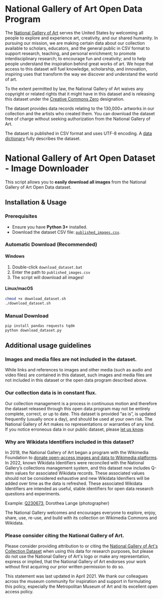 # National Gallery of Art Open Data Program

The [National Gallery of Art](https://www.nga.gov) serves the United States by welcoming all people to explore and experience art, creativity, and our shared humanity. In pursuing our mission, we are making certain data about our collection available to scholars, educators, and the general public in CSV format to support research, teaching, and personal enrichment; to promote interdisciplinary research; to encourage fun and creativity; and to help people understand the inspiration behind great works of art. We hope that access to this dataset will fuel knowledge, scholarship, and innovation, inspiring uses that transform the way we discover and understand the world of art.

To the extent permitted by law, the National Gallery of Art waives any copyright or related rights that it might have in this dataset and is releasing this dataset under the [Creative Commons Zero](https://creativecommons.org/publicdomain/zero/1.0/) designation.

The dataset provides data records relating to the 130,000+ artworks in our collection and the artists who created them.  You can download the dataset free of charge without seeking authorization from the National Gallery of Art.  

The dataset is published in CSV format and uses UTF-8 encoding.  A [data dictionary](https://github.com/NationalGalleryOfArt/opendata/blob/master/documentation) fully describes the dataset.

# National Gallery of Art Open Dataset - Image Downloader

This script allows you to **easily download all images** from the National Gallery of Art Open Data dataset.

## Installation & Usage

### **Prerequisites**
- Ensure you have **Python 3+** installed.
- Download the dataset CSV file: [`published_images.csv`](https://github.com/NationalGalleryOfArt/opendata/blob/main/data/published_images.csv).

### **Automatic Download (Recommended)**
#### **Windows**
1. Double-click `download_dataset.bat`
2. Enter the path to `published_images.csv`
3. The script will download all images!

#### **Linux/macOS**
```sh
chmod +x download_dataset.sh
./download_dataset.sh
```
### **Manual Download**
```sh
pip install pandas requests tqdm
python download_dataset.py
```

## Additional usage guidelines

### Images and media files are not included in the dataset.

While links and references to images and other media (such as audio and video files) are contained in this dataset, such images and media files are not included in this dataset or the open data program described above.  

### Our collection data is in constant flux.

Our collection management is a process in continuous motion and therefore the dataset released through this open data program may not be entirely complete, correct, or up to date. This dataset is provided “as is”, is updated frequently (usually once a day), and should be used at your own risk. The National Gallery of Art makes no representations or warranties of any kind. If you notice erroneous data in our public dataset, please [let us know](https://www.nga.gov/contact-us.html).

### Why are Wikidata Identifiers included in this dataset?

In 2018, the National Gallery of Art began a program with the Wikimedia Foundation to [donate open-access images and data to Wikimedia platforms](https://www.nga.gov/open-access-images/wikimedia-commons-wikidata.html). In 2022, known Wikidata Identifiers were reconciled with the National Gallery’s collections management system, and this dataset now includes Q-item values for associated Wikidata records. These associated values should not be considered exhaustive and new Wikidata Idenifiers will be added over time as the data is refreshed. These associated Wikidata Identifiers are intended as useful, stable identifiers for open data research questions and experiments.

Example: [Q230673](https://www.wikidata.org/wiki/Q230673), Dorothea Lange (photographer)

The National Gallery welcomes and encourages everyone to explore, enjoy, share, use, re-use, and build with its collection on Wikimedia Commons and Wikidata.

### Please consider citing the National Gallery of Art.

Please consider providing attribution to or citing the [National Gallery of Art's Collection Dataset](https://github.com/NationalGalleryOfArt/opendata) when using this data for research purposes, but please do not use the National Gallery of Art's logo or make any representation, express or implied, that the National Gallery of Art endorses your work without first acquiring our prior written permission to do so.

This statement was last updated in April 2021. We thank our colleagues across the museum community for inspiration and support in formulating this policy, especially the Metropolitan Museum of Art and its excellent open access policy. 


